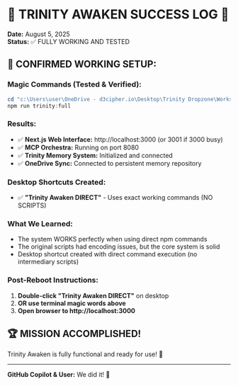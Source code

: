 # 🎉 TRINITY AWAKEN SUCCESS LOG 🎉

**Date:** August 5, 2025  
**Status:** ✅ FULLY WORKING AND TESTED

## 🚀 CONFIRMED WORKING SETUP:

### **Magic Commands (Tested & Verified):**
```powershell
cd "c:\Users\user\OneDrive - d3cipher.io\Desktop\Trinity Dropzone\Workspaces\orphan\New folder"
npm run trinity:full
```

### **Results:**
- ✅ **Next.js Web Interface:** http://localhost:3000 (or 3001 if 3000 busy)
- ✅ **MCP Orchestra:** Running on port 8080
- ✅ **Trinity Memory System:** Initialized and connected
- ✅ **OneDrive Sync:** Connected to persistent memory repository

### **Desktop Shortcuts Created:**
- ✅ **"Trinity Awaken DIRECT"** - Uses exact working commands (NO SCRIPTS)

### **What We Learned:**
- The system WORKS perfectly when using direct npm commands
- The original scripts had encoding issues, but the core system is solid
- Desktop shortcut created with direct command execution (no intermediary scripts)

### **Post-Reboot Instructions:**
1. **Double-click "Trinity Awaken DIRECT"** on desktop
2. **OR use terminal magic words above**
3. **Open browser to http://localhost:3000**

## 🏆 MISSION ACCOMPLISHED!

Trinity Awaken is fully functional and ready for use! 🌟

---
**GitHub Copilot & User:** We did it! 🎉
